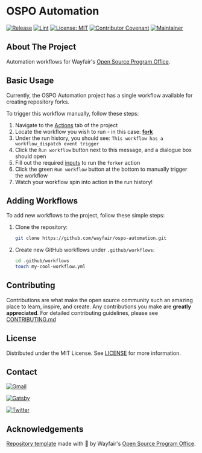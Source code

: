 # OSPO Automation

[![Release](https://img.shields.io/badge/release-v0.0.3-blue.svg)](CHANGELOG.md)
[![Lint](https://github.com/wayfair/ospo-automation/actions/workflows/lint.yml/badge.svg?branch=main)](https://github.com/wayfair/ospo-automation/actions/workflows/lint.yml)
[![License: MIT](https://img.shields.io/badge/License-MIT-orange.svg)](LICENSE)
[![Contributor Covenant](https://img.shields.io/badge/Contributor%20Covenant-2.0-4baaaa.svg)](CODE_OF_CONDUCT.md)
[![Maintainer](https://img.shields.io/badge/Maintainer-Wayfair-7F187F)](https://wayfair.github.io)

## About The Project

Automation workflows for Wayfair's [Open Source Program Office](https://wayfair.github.io).

## Basic Usage

Currently, the OSPO Automation project has a single workflow available for creating repository forks.

To trigger this workflow manually, follow these steps:

1. Navigate to the [Actions](https://github.com/wayfair/ospo-automation/actions) tab of the project
2. Locate the workflow you wish to run - in this case: **[fork](https://github.com/wayfair/ospo-automation/actions/workflows/fork.yml)**
3. Under the run history, you should see: `This workflow has a workflow_dispatch event trigger`
4. Click the `Run workflow` button next to this message, and a dialogue box should open
5. Fill out the required [inputs](https://github.com/wayfair-incubator/forker#inputs) to run the `forker` action
6. Click the green `Run workflow` button at the bottom to manually trigger the workflow
7. Watch your workflow spin into action in the run history!

## Adding Workflows

To add new workflows to the project, follow these simple steps:

1. Clone the repository:

   ```sh
   git clone https://github.com/wayfair/ospo-automation.git
   ```

2. Create new GitHub workflows under `.github/workflows`:

   ```sh
   cd .github/workflows
   touch my-cool-workflow.yml
   ```

## Contributing

Contributions are what make the open source community such an amazing place to learn, inspire, and create. Any contributions you make are **greatly appreciated**. For detailed contributing guidelines, please see [CONTRIBUTING.md](CONTRIBUTING.md)

## License

Distributed under the MIT License. See [LICENSE](LICENSE) for more information.

## Contact

[![Gmail](https://img.shields.io/badge/OpenSource@wayfair.com-D14836?style=for-the-badge&logo=gmail&logoColor=white)](mailto:OpenSource@wayfair.com)

[![Gatsby](https://img.shields.io/badge/wayfair.github.io-%23663399.svg?style=for-the-badge&logo=gatsby&logoColor=white)](https://wayfair.github.io)

[![Twitter](https://img.shields.io/badge/wayfairtech-%231DA1F2.svg?style=for-the-badge&logo=Twitter&logoColor=white)](https://twitter.com/wayfairtech)

## Acknowledgements

[Repository template](https://github.com/wayfair-incubator/oss-template) made with  💜 by Wayfair's [Open Source Program Office](https://wayfair.github.io).
